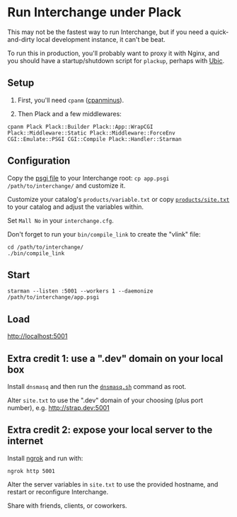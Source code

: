 # Run Interchange under Plack

This may not be the fastest way to run Interchange, but if you need a
quick-and-dirty local development instance, it can't be beat.

To run this in production, you'll probably want to proxy it with Nginx,
and you should have a startup/shutdown script for `plackup`, perhaps
with [Ubic](https://metacpan.org/pod/Ubic).

## Setup

1. First, you'll need `cpanm` ([cpanminus](http://cpanmin.us)).

2. Then Plack and a few middlewares:

```
cpanm Plack Plack::Builder Plack::App::WrapCGI Plack::Middleware::Static Plack::Middleware::ForceEnv CGI::Emulate::PSGI CGI::Compile Plack::Handler::Starman
```

## Configuration

Copy the [psgi file](app.psgi) to your Interchange root:
`cp app.psgi /path/to/interchange/`
and customize it.

Customize your catalog's `products/variable.txt` or copy
[`products/site.txt`](products/site.txt) to your catalog and adjust the
variables within.

Set `Mall No` in your `interchange.cfg`.

Don't forget to run your `bin/compile_link` to create the "vlink" file:
```
cd /path/to/interchange/
./bin/compile_link
```

## Start

`starman --listen :5001 --workers 1 --daemonize /path/to/interchange/app.psgi`

## Load

[http://localhost:5001](http://localhost:5001/)

## Extra credit 1: use a ".dev" domain on your local box

Install `dnsmasq` and then run the [`dnsmasq.sh`](dnsmasq.sh) command as root.

Alter `site.txt` to use the ".dev" domain of your choosing (plus port
number), e.g. http://strap.dev:5001

## Extra credit 2: expose your local server to the internet

Install [ngrok](https://ngrok.com/) and run with:
```
ngrok http 5001
```

Alter the server variables in `site.txt` to use the provided hostname,
and restart or reconfigure Interchange.

Share with friends, clients, or coworkers.
